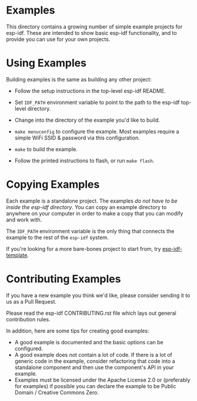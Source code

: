 # Examples

This directory contains a growing number of simple example projects for esp-idf. These are intended to show basic esp-idf functionality, and to provide you can use for your own projects.

# Using Examples

Building examples is the same as building any other project:

* Follow the setup instructions in the top-level esp-idf README.

* Set `IDF_PATH` environment variable to point to the path to the esp-idf top-level directory.
* Change into the directory of the example you'd like to build.
* `make menuconfig` to configure the example. Most examples require a simple WiFi SSID & password via this configuration.
* `make` to build the example.
* Follow the printed instructions to flash, or run `make flash`.

# Copying Examples

Each example is a standalone project. The examples *do not have to be inside the esp-idf directory*. You can copy an example directory to anywhere on your computer in order to make a copy that you can modify and work with.

The `IDF_PATH` environment variable is the only thing that connects the example to the rest of the `esp-idf` system.

If you're looking for a more bare-bones project to start from, try [esp-idf-template](https://github.com/espressif/esp-idf-template).

# Contributing Examples

If you have a new example you think we'd like, please consider sending it to us as a Pull Request.

Please read the esp-idf CONTRIBUTING.rst file which lays out general contribution rules.

In addition, here are some tips for creating good examples:

* A good example is documented and the basic options can be configured.
* A good example does not contain a lot of code. If there is a lot of generic code in the example, consider refactoring that code into a standalone component and then use the component's API in your example.
* Examples must be licensed under the Apache License 2.0 or (preferably for examples) if possible you can declare the example to be Public Domain / Creative Commons Zero.
